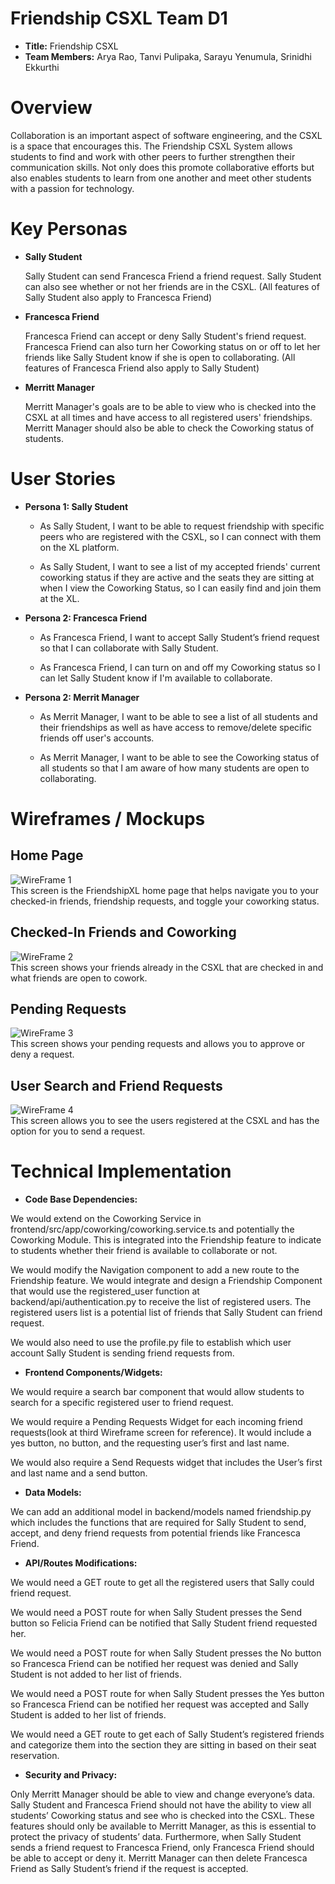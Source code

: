 # Friendship CSXL Team D1

- **Title:** Friendship CSXL
- **Team Members:** Arya Rao, Tanvi Pulipaka, Sarayu Yenumula, Srinidhi Ekkurthi

# Overview

Collaboration is an important aspect of software engineering, and the CSXL is a space that encourages this. The Friendship CSXL System allows students to find and work with other peers to further strengthen their communication skills. Not only does this promote collaborative efforts but also enables students to learn from one another and meet other students with a passion for technology.

# Key Personas

- **Sally Student**

  Sally Student can send Francesca Friend a friend request. Sally Student can also see whether or not her friends are in the CSXL. (All features of Sally Student also apply to Francesca Friend)

- **Francesca Friend**

  Francesca Friend can accept or deny Sally Student's friend request. Francesca Friend can also turn her Coworking status on or off to let her friends like Sally Student know if she is open to collaborating. (All features of Francesca Friend also apply to Sally Student)

- **Merritt Manager**

  Merritt Manager's goals are to be able to view who is checked into the CSXL at all times and have access to all registered users' friendships. Merritt Manager should also be able to check the Coworking status of students.

# User Stories

- **Persona 1: Sally Student**

  - As Sally Student, I want to be able to request friendship with specific peers who are registered with the CSXL, so I can connect with them on the XL platform.

  - As Sally Student, I want to see a list of my accepted friends' current coworking status if they are active and the seats they are sitting at when I view the Coworking Status, so I can easily find and join them at the XL.

- **Persona 2: Francesca Friend**

  - As Francesca Friend, I want to accept Sally Student’s friend request so that I can collaborate with Sally Student.

  - As Francesca Friend, I can turn on and off my Coworking status so I can let Sally Student know if I'm available to collaborate.

- **Persona 2: Merrit Manager**

  - As Merrit Manager, I want to be able to see a list of all students and their friendships as well as have access to remove/delete specific friends off user's accounts.

  - As Merrit Manager, I want to be able to see the Coworking status of all students so that I am aware of how many students are open to collaborating.

# Wireframes / Mockups

## Home Page

![WireFrame 1](<wireframe 1-1.png>)
<br>
This screen is the FriendshipXL home page that helps navigate you to your checked-in friends, friendship requests, and toggle your coworking status.

## Checked-In Friends and Coworking

![WireFrame 2](<WireFrame 2-1.png>)
<br>
This screen shows your friends already in the CSXL that are checked in and what friends are open to cowork.

## Pending Requests

![WireFrame 3](<WireFrame 3-1.png>)
<br>
This screen shows your pending requests and allows you to approve or deny a request.

## User Search and Friend Requests

![WireFrame 4](<WireFrame 4-1.png>)
<br>
This screen allows you to see the users registered at the CSXL and has the option for you to send a request.

# Technical Implementation

- **Code Base Dependencies:**

We would extend on the Coworking Service in frontend/src/app/coworking/coworking.service.ts and potentially the Coworking Module. This is integrated into the Friendship feature to indicate to students whether their friend is available to collaborate or not.

We would modify the Navigation component to add a new route to the Friendship feature. We would integrate and design a Friendship Component that would use the registered_user function at backend/api/authentication.py to receive the list of registered users. The registered users list is a potential list of friends that Sally Student can friend request.

We would also need to use the profile.py file to establish which user account Sally Student is sending friend requests from.

- **Frontend Components/Widgets:**

We would require a search bar component that would allow students to search for a specific registered user to friend request.

We would require a Pending Requests Widget for each incoming friend requests(look at third Wireframe screen for reference). It would include a yes button, no button, and the requesting user’s first and last name.

We would also require a Send Requests widget that includes the User’s first and last name and a send button.

- **Data Models:**

We can add an additional model in backend/models named friendship.py which includes the functions that are required for Sally Student to send, accept, and deny friend requests from potential friends like Francesca Friend.

- **API/Routes Modifications:**

We would need a GET route to get all the registered users that Sally could friend request.

We would need a POST route for when Sally Student presses the Send button so Felicia Friend can be notified that Sally Student friend requested her.

We would need a POST route for when Sally Student presses the No button so Francesca Friend can be notified her request was denied and Sally Student is not added to her list of friends.

We would need a POST route for when Sally Student presses the Yes button so Francesca Friend can be notified her request was accepted and Sally Student is added to her list of friends.

We would need a GET route to get each of Sally Student’s registered friends and categorize them into the section they are sitting in based on their seat reservation.

- **Security and Privacy:**

Only Merritt Manager should be able to view and change everyone’s data. Sally Student and Francesca Friend should not have the ability to view all students’ Coworking status and see who is checked into the CSXL. These features should only be available to Merritt Manager, as this is essential to protect the privacy of students’ data. Furthermore, when Sally Student sends a friend request to Francesca Friend, only Francesca Friend should be able to accept or deny it. Merritt Manager can then delete Francesca Friend as Sally Student’s friend if the request is accepted.

